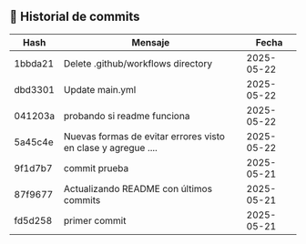## 📜 Historial de commits

| Hash    | Mensaje                                                        | Fecha      |
|---------|----------------------------------------------------------------|------------|
| 1bbda21 | Delete .github/workflows directory                             | 2025-05-22 |
| dbd3301 | Update main.yml                                                | 2025-05-22 |
| 041203a | probando si readme funciona                                    | 2025-05-22 |
| 5a45c4e | Nuevas formas de evitar errores visto en clase y agregue ....  | 2025-05-22 |
| 9f1d7b7 | commit prueba                                                  | 2025-05-21 |
| 87f9677 | Actualizando README con últimos commits                        | 2025-05-21 |
| fd5d258 | primer commit                                                  | 2025-05-21 |
